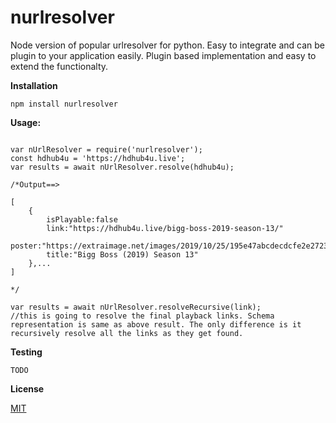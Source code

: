 # nurlresolver
Node version of popular urlresolver for python. Easy to integrate and can be plugin to your application easily. Plugin based implementation and easy to extend the functionalty.

**Installation**

```
npm install nurlresolver
```

**Usage:**

```

var nUrlResolver = require('nurlresolver');
const hdhub4u = 'https://hdhub4u.live';
var results = await nUrlResolver.resolve(hdhub4u);

/*Output==>

[
    {
        isPlayable:false
        link:"https://hdhub4u.live/bigg-boss-2019-season-13/"
        poster:"https://extraimage.net/images/2019/10/25/195e47abcdecdcfe2e272316eab63a09.jpg"
        title:"Bigg Boss (2019) Season 13"
    },...
]

*/

var results = await nUrlResolver.resolveRecursive(link);
//this is going to resolve the final playback links. Schema representation is same as above result. The only difference is it recursively resolve all the links as they get found.

```

**Testing**
```
TODO
```

**License**

<a href='https://github.com/manishrawat4u/nurlresolver/blob/master/LICENSE'>MIT</a>
